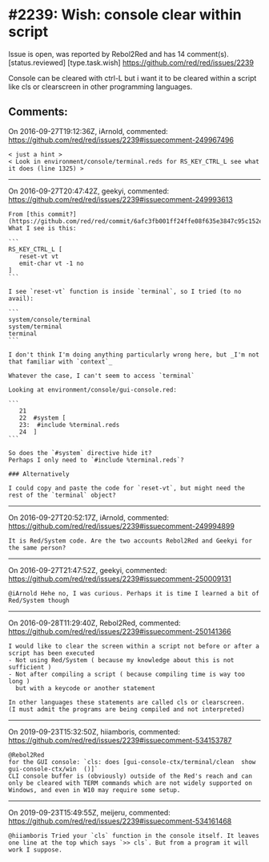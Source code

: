 
#2239: Wish: console clear within script
================================================================================
Issue is open, was reported by Rebol2Red and has 14 comment(s).
[status.reviewed] [type.task.wish]
<https://github.com/red/red/issues/2239>

Console can be cleared with ctrl-L but i want it to be cleared within a script like cls or clearscreen in other programming languages.



Comments:
--------------------------------------------------------------------------------

On 2016-09-27T19:12:36Z, iArnold, commented:
<https://github.com/red/red/issues/2239#issuecomment-249967496>

    < just a hint >
    < Look in environment/console/terminal.reds for RS_KEY_CTRL_L see what it does (line 1325) >

--------------------------------------------------------------------------------

On 2016-09-27T20:47:42Z, geekyi, commented:
<https://github.com/red/red/issues/2239#issuecomment-249993613>

    From [this commit?](https://github.com/red/red/commit/6afc3fb001ff24ffe08f635e3847c95c152e108f)
    What I see is this:
    
    ```
    RS_KEY_CTRL_L [
       reset-vt vt
       emit-char vt -1 no
    ]
    ```
    
    I see `reset-vt` function is inside `terminal`, so I tried (to no avail):
    
    ```
    system/console/terminal
    system/terminal
    terminal
    ```
    
    I don't think I'm doing anything particularly wrong here, but _I'm not that familiar with `context`_
    
    Whatever the case, I can't seem to access `terminal`
    
    Looking at environment/console/gui-console.red:
    
    ```
       21  
       22  #system [
       23:  #include %terminal.reds
       24  ]
    ```
    
    So does the `#system` directive hide it?
    Perhaps I only need to `#include %terminal.reds`?
    
    ### Alternatively
    
    I could copy and paste the code for `reset-vt`, but might need the rest of the `terminal` object?

--------------------------------------------------------------------------------

On 2016-09-27T20:52:17Z, iArnold, commented:
<https://github.com/red/red/issues/2239#issuecomment-249994899>

    It is Red/System code. Are the two accounts Rebol2Red and Geekyi for the same person?

--------------------------------------------------------------------------------

On 2016-09-27T21:47:52Z, geekyi, commented:
<https://github.com/red/red/issues/2239#issuecomment-250009131>

    @iArnold Hehe no, I was curious. Perhaps it is time I learned a bit of Red/System though

--------------------------------------------------------------------------------

On 2016-09-28T11:29:40Z, Rebol2Red, commented:
<https://github.com/red/red/issues/2239#issuecomment-250141366>

    I would like to clear the screen within a script not before or after a script has been executed
    - Not using Red/System ( because my knowledge about this is not sufficient )
    - Not after compiling a script ( because compiling time is way too long )
      but with a keycode or another statement
    
    In other languages these statements are called cls or clearscreen.
    (I must admit the programs are being compiled and not interpreted)

--------------------------------------------------------------------------------

On 2019-09-23T15:32:50Z, hiiamboris, commented:
<https://github.com/red/red/issues/2239#issuecomment-534153787>

    @Rebol2Red 
    for the GUI console: `cls: does [gui-console-ctx/terminal/clean  show gui-console-ctx/win  ()]`
    CLI console buffer is (obviously) outside of the Red's reach and can only be cleared with TERM commands which are not widely supported on Windows, and even in W10 may require some setup.

--------------------------------------------------------------------------------

On 2019-09-23T15:49:55Z, meijeru, commented:
<https://github.com/red/red/issues/2239#issuecomment-534161468>

    @hiiamboris Tried your `cls` function in the console itself. It leaves one line at the top which says `>> cls`. But from a program it will work I suppose.

